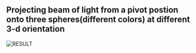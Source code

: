 ## Projecting beam of light from a pivot postion onto three spheres(different colors) at different 3-d orientation 

![RESULT](https://github.com/CHIRANJEET1729DAS/GPU_programming_OpenGL_simulations/blob/main/Ray_Tracing/output.png)
